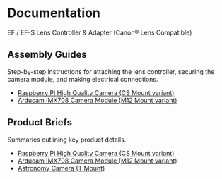 # Documentation

EF / EF-S Lens Controller & Adapter (Canon® Lens Compatible)

## Assembly Guides

Step-by-step instructions for attaching the lens controller, securing the camera module, and making electrical connections.

 - [Raspberry Pi High Quality Camera (CS Mount variant)](cef168-assembly-rpi-hq-camera.pdf)
 - [Arducam IMX708 Camera Module (M12 Mount variant)](cef168-assembly-arducam-imx708.pdf)

## Product Briefs

Summaries outlining key product details.

 - [Raspberry Pi High Quality Camera (CS Mount variant)](cef168-product-brief-rpi-hq-camera.pdf)
 - [Arducam IMX708 Camera Module (M12 Mount variant)](cef168-product-brief-arducam-imx708.pdf)
 - [Astronomy Camera (T Mount)](cef135-product-brief-M42-astro.pdf)
